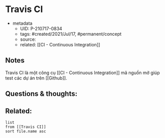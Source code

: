 # Travis CI

- metadata
	- UID: P-210717-0834
	- tags: #created/2021/Jul/17, #permanent/concept 
	- source: 
	- related: [[CI - Continuous Integration]]

## Notes
Travis CI là một công cụ [[CI - Continuous Integration]] mã nguồn mở giúp test các dự án trên [[Github]]. 

## Questions & thoughts:

## Related:
```dataview
list
from [[Travis CI]]
sort file.name asc
```


